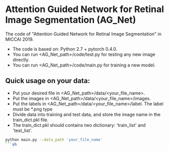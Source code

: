 # Attention Guided Network for Retinal Image Segmentation (AG_Net)
The code of "Attention Guided Network for Retinal Image Segmentation" in MICCAI 2019.
  - The code is based on: Python 2.7 + pytorch 0.4.0.
  - You can run <AG_Net_path>/code/test.py for testing any new image directly.
  - You can run <AG_Net_path>/code/main.py for training a new model.

## Quick usage on your data:
  - Put your desired file in <AG_Net_path>/data/<your_file_name>.
  - Put the images in <AG_Net_path>/data/<your_file_name>/images.
  - Put the labels in <AG_Net_path>/data/<your_file_name>/label. The label must be *.png type
  - Divide data into training and test data, and store the image name in the train_dict.pkl file.
  - The train_dict.pkl should contains two dictionary: 'train_list' and 'test_list'.

```sh
python main.py --data_path 'your_file_name'
```sh
